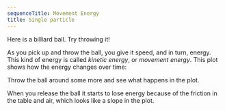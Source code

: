 ```yaml
---
sequenceTitle: Movement Energy
title: Single particle
---
```



<script src="shared.js"></script>
<script>
    var sim = createSimulation({
        initialize: function(simulation) {
            var p = simulation.parameters;
            p.friction = pageGlobal.friction;

            var particle = new Particle();
            particle.radius = pageGlobal.radius;
            addParticle(simulation, particle);

    		setToolbarAvailableTools(simulation.toolbar, ["impulse"]);
        }
    });
</script>

Here is a billiard ball. Try throwing it!

<script>
	cue(function () {
        var energy = getTotalEnergy(sim);
        return (energy > 2);
    });
    endStep();
</script>

As you pick up and throw the ball, you give it speed, and in turn, energy. This kind of energy is called
_kinetic energy_, or _movement energy_. This plot shows how the energy changes over time:

<script>
	createTimeSeriesHere({
		timeRange: pageGlobal.timeRange,
        yMax: pageGlobal.energyPlotMax,
		update: function() {
			var energy = getTotalEnergy(sim);
			return {time: sim.time, data: [energy]};
		},
	});
</script>

Throw the ball around some more and see what happens in the plot.

<script>
	var state = {throwCount: 0, hadHighSpeed: false};
	cue(function (dt) {
			var speed = v2.magnitude(sim.particles[0].velocity);
			var hasHighSpeedNow = speed > 0.5;
			if (state.hadHighSpeed && (!hasHighSpeedNow))
			{
				state.throwCount += 1;
			}
			state.hadHighSpeed = hasHighSpeedNow;

			return (state.throwCount >= 1);
	});
    endStep();
</script>

When you release the ball it starts to lose energy because of the friction in the table and air, which looks like a slope in the plot.
